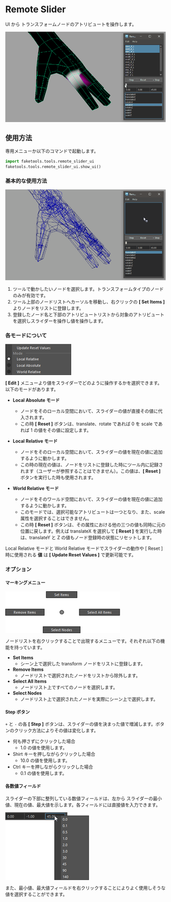 # **Remote Slider**

UI から トランスフォームノードのアトリビュートを操作します。

![image001](images/remote_slider/image001.gif)

## 使用方法

専用メニューか以下のコマンドで起動します。

```python
import faketools.tools.remote_slider_ui
faketools.tools.remote_slider_ui.show_ui()
```

### 基本的な使用方法

![image001](images/remote_slider/image002.gif)

1. ツールで動かしたいノードを選択します。トランスフォームタイプのノードのみが有効です。
2. ツール上部のノードリストへカーソルを移動し、右クリックの **[ Set Items ]** よりノードをリストに登録します。
3. 登録したノード名と下部のアトリビュートリストから対象のアトリビュートを選択しスライダーを操作し値を操作します。

### 各モードについて

<img src="images/remote_slider/image001.png" alt="image001" style="display: block; margin: 10px 0;">

**[ Edit ]** メニューより値をスライダーでどのように操作するかを選択できます。以下のモードがあります。

- **Local Absolute モード**
  - ノードをそのローカル空間において、スライダーの値が直接その値に代入されます。
  - この時 **[ Reset ]** ボタンは、translate、rotate であれば 0 を scale であれば 1 の値をその値に設定します。

- **Local Relative モード**
  - ノードをそのローカル空間において、スライダーの値を現在の値に追加するように動かします。
  - この時の現在の値は、ノードをリストに登録した時にツール内に記録されます（ユーザーが参照することはできません）。この値は、**[ Reset ]** ボタンを実行した時も使用されます。

- **World Relative モード**
  - ノードをそのワールド空間において、スライダーの値を現在の値に追加するように動かします。
  - このモードでは、選択可能なアトリビュートは一つとなり、また、scale 属性を選択することはできません。
  - この時 **[ Reset ]** ボタンは、その属性における他の三つの値も同時に元の位置に戻します。例えば translateX を選択して **[ Reset ]** を実行した時は、translateY と Z の値もノード登録時の状態にリセットします。

Local Relative モードと World Relative モードでスライダーの動作や [ Reset ] 時に使用される **値** は **[ Update Reset Values ]** で更新可能です。



### オプション

#### **マーキングメニュー**

<img src="images/remote_slider/image002.png" alt="image001" style="display: block; margin: 10px 0;">

ノードリストを右クリックすることで出現するメニューです。それぞれ以下の機能を持っています。

- **Set Items**
  - シーン上で選択した transform ノードをリストに登録します。
- **Remove Items**
  - ノードリストで選択されたノードをリストから除外します。
- **Select All Items**
  - ノードリスト上ですべてのノードを選択します。
- **Select Nodes**
  - ノードリスト上で選択されたノードを実際にシーン上で選択します。

#### **Step ボタン**

`+` と `-` の各 **[ Step ]** ボタンは、スライダーの値を決まった値で増減します。ボタンのクリック方法によりその値は変化します。

- 何も押さずにクリックした場合
  - 1.0 の値を使用します。
- Shirt キーを押しながらクリックした場合
  - 10.0 の値を使用します。
- Ctrl キーを押しながらクリックした場合
  - 0.1 の値を使用します。

#### 各数値フィールド

スライダーの下部に整列している数値フィールドは、左から スライダーの最小値、現在の値、最大値を示します。各フィールドには直接値を入力できます。

<img src="images/remote_slider/image003.png" alt="image001" style="display: block; margin: 10px 0;">

また、最小値、最大値フィールドを右クリックすることによりよく使用しそうな値を選択することができます。













